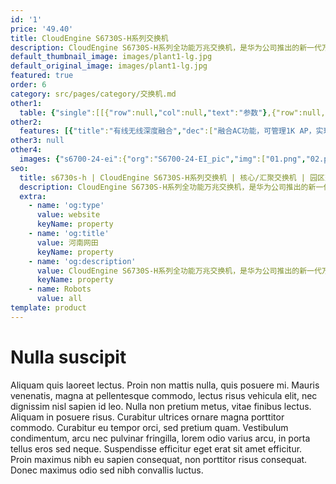 ```yaml
---
id: '1'
price: '49.40'
title: CloudEngine S6730S-H系列交换机
description: CloudEngine S6730S-H系列全功能万兆交换机，是华为公司推出的新一代万兆盒式交换机，具备随板AC能力，可管理大规格数量的AP；具备业务随行能力，提供一致的用户体验；具备VXLAN能力，支持网络虚拟化功能；内置安全探针，支持异常流量检测、加密流量的威胁分析，以及全网威胁诱捕等功能，可广泛应用于企业园区、运营商、高校、政府等应用场景。
default_thumbnail_image: images/plant1-lg.jpg
default_original_image: images/plant1-lg.jpg
featured: true
order: 6
category: src/pages/category/交换机.md
other1: 
  table: {"single":[[{"row":null,"col":null,"text":"参数"},{"row":null,"col":null,"text":"CloudEngine S6730S-H24X6C-A"}],[{"row":null,"col":null,"text":"包转发率"},{"row":null,"col":null,"text":"1260M"}],[{"row":null,"col":null,"text":"交换容量"},{"row":null,"col":null,"text":"2.4T/24T\n"}],[{"row":null,"col":null,"text":"固定端口"},{"row":null,"col":null,"text":"24个万兆SFP+，6个100GE QSFP28"}],[{"row":null,"col":null,"text":"无线业务"},{"row":null,"col":null,"text":"支持管理1K AP\n支持AP接入控制、AP域管理和AP配置模板管理\n支持射频管理、统一静态配置和集中动态管理\n支持WLAN基本业务、QoS、安全和用户管理\n支持CAPWAP、Tag/终端定位、频谱分析"}],[{"row":null,"col":null,"text":"iPCA质量感知"},{"row":null,"col":null,"text":"支持直接对业务报文标记以获得丢包数量和丢包率的实时统计\n支持二三层网络网络级和设备级丢包数量和丢包率统计"}],[{"row":null,"col":null,"text":"SVF极简运维"},{"row":null,"col":null,"text":"支持作为Parent管理接入交换机和AP\n支持2层AS架构\n支持与第三方厂商混合组网管理"}],[{"row":null,"col":null,"text":"VxLAN特性"},{"row":null,"col":null,"text":"支持VxLAN二层网关、三层网关\n支持集中式网关，分布式网关\n支持BGP-EVPN\n支持通过Netconf进行配置"}],[{"row":null,"col":null,"text":"互通性"},{"row":null,"col":null,"text":"VBST基于VLAN生成树协议（和PVST/PVST+/RPVST 互通）\nLNP 链路类型协商协议（和DTP相似功能）\nVCMP VLAN集中管理协议（和VTP相似功能）"}]]}
other2:
  features: [{"title":"有线无线深度融合","dec":["融合AC功能，可管理1K AP，实现有线无线网络的深度融合。"]},{"title":"自动化网络服务","dec":["基于VxLAN的网络虚拟化，业务网络自动化部署，实现“一网多用”，降低OPEX 80%。"]},{"title":"集成安全能力","dec":["通过内置的安全探针识别潜在的威胁流量，配合HiSec Insight系统进行安全威胁事件检测，实现全网安全协防。"]}]
other3: null
other4:
  images: {"s6700-24-ei":{"org":"S6700-24-EI_pic","img":["01.png","02.png","03.png","04.png","08.png"]}}
seo:
  title: s6730s-h | CloudEngine S6730S-H系列交换机 | 核心/汇聚交换机 | 园区交换机 | 交换机 | 企业网络
  description: CloudEngine S6730S-H系列全功能万兆交换机，是华为公司推出的新一代万兆盒式交换机，具备随板AC能力，可管理大规格数量的AP；具备业务随行能力，提供一致的用户体验；具备VXLAN能力，支持网络虚拟化功能；内置安全探针，支持异常流量检测、加密流量的威胁分析，以及全网威胁诱捕等功能，可广泛应用于企业园区、运营商、高校、政府等应用场景。
  extra:
    - name: 'og:type'
      value: website
      keyName: property
    - name: 'og:title'
      value: 河南网田
      keyName: property
    - name: 'og:description'
      value: CloudEngine S6730S-H系列全功能万兆交换机，是华为公司推出的新一代万兆盒式交换机，具备随板AC能力，可管理大规格数量的AP；具备业务随行能力，提供一致的用户体验；具备VXLAN能力，支持网络虚拟化功能；内置安全探针，支持异常流量检测、加密流量的威胁分析，以及全网威胁诱捕等功能，可广泛应用于企业园区、运营商、高校、政府等应用场景。
      keyName: property
    - name: Robots
      value: all
template: product
---
```


# Nulla suscipit

Aliquam quis laoreet lectus. Proin non mattis nulla, quis posuere mi. Mauris venenatis, magna at pellentesque commodo, lectus risus vehicula elit, nec dignissim nisl sapien id leo. Nulla non pretium metus, vitae finibus lectus. Aliquam in posuere risus. Curabitur ultrices ornare magna porttitor commodo. Curabitur eu tempor orci, sed pretium quam. Vestibulum condimentum, arcu nec pulvinar fringilla, lorem odio varius arcu, in porta tellus eros sed neque. Suspendisse efficitur eget erat sit amet efficitur. Proin maximus nibh eu sapien consequat, non porttitor risus consequat. Donec maximus odio sed nibh convallis luctus.